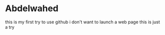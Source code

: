 # Abdelwahed
this is my  first  try  to  use github  i  don't want  to launch  a web page  this is just  a try
